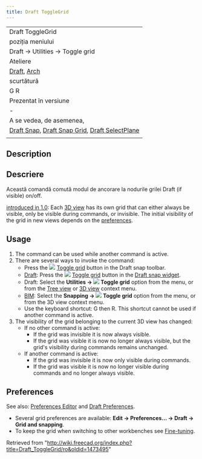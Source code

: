```yaml
---
title: Draft ToggleGrid
---
```

|  |
| --- |
| Draft ToggleGrid |
| poziția meniului |
| Draft → Utilities → Toggle grid |
| Ateliere |
| [Draft](/Draft_Workbench/ro "Draft Workbench/ro"), [Arch](/Arch_Workbench/ro "Arch Workbench/ro") |
| scurtătură |
| G R |
| Prezentat în versiune |
| - |
| A se vedea, de asemenea, |
| [Draft Snap](/Draft_Snap "Draft Snap"), [Draft Snap Grid](/Draft_Snap_Grid "Draft Snap Grid"), [Draft SelectPlane](/Draft_SelectPlane "Draft SelectPlane") |
|  |

## Description

## Descriere

Această comandă comută modul de ancorare la nodurile grilei Draft (if visible) on/off.

[introduced in 1.0](/Release_notes_1.0 "Release notes 1.0"): Each [3D view](/3D_view "3D view") has its own grid that can either always be visible, only be visible during commands, or invisible. The initial visibility of the grid in new views depends on the [preferences](#Preferences).

## Usage

1. The command can be used while another command is active.
2. There are several ways to invoke the command:
   * Press the ![](/images/Draft_ToggleGrid.svg) [Toggle grid](/Draft_ToggleGrid "Draft ToggleGrid") button in the Draft snap toolbar.
   * [Draft](/Draft_Workbench "Draft Workbench"): Press the ![](/images/Draft_ToggleGrid.svg) [Toggle grid](/Draft_ToggleGrid "Draft ToggleGrid") button in the [Draft snap widget](/Draft_snap_widget "Draft snap widget").
   * Draft: Select the **Utilities → ![](/images/Draft_ToggleGrid.svg) Toggle grid** option from the menu, or from the [Tree view](/Tree_view "Tree view") or [3D view](/3D_view "3D view") context menu.
   * [BIM](/BIM_Workbench "BIM Workbench"): Select the **Snapping → ![](/images/Draft_ToggleGrid.svg) Toggle grid** option from the menu, or from the 3D view context menu.
   * Use the keyboard shortcut: G then R. This shortcut cannot be used if another command is active.
3. The visibility of the grid belonging to the current 3D view has changed:
   * If no other command is active:
     + If the grid was invisible it is now always visible.
     + If the grid was visible it is now no longer always visible, but the grid's visibility during commands remains unchanged.
   * If another command is active:
     + If the grid was invisible it is now only visible during commands.
     + If the grid was visible it is now no longer visible during commands and no longer always visible.

## Preferences

See also: [Preferences Editor](/Preferences_Editor "Preferences Editor") and [Draft Preferences](/Draft_Preferences "Draft Preferences").

* Several grid preferences are available: **Edit → Preferences... → Draft → Grid and snapping**.
* To keep the grid when switching to other workbenches see [Fine-tuning](/Fine-tuning#Draft_Workbench "Fine-tuning").

Retrieved from "<http://wiki.freecad.org/index.php?title=Draft_ToggleGrid/ro&oldid=1473495>"